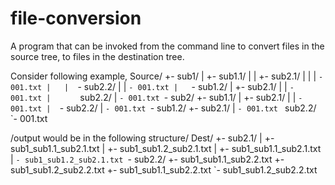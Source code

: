 # file-conversion
A program that can be invoked from the command line to convert files in the source tree, to files in the destination tree. 

Consider following example,
Source/
 +- sub1/
 |   +- sub1.1/
 |   |  +- sub2.1/
 |   |  |    `- 001.txt
 |   |  `- sub2.2/
 |   |       `- 001.txt
 |   `- sub1.2/
 |      +- sub2.1/
 |      |    `- 001.txt
 |      ` sub2.2/
 |           `- 001.txt
 `- sub2/
     +- sub1.1/
     |  +- sub2.1/
     |  |    `- 001.txt
     |  `- sub2.2/
     |       `- 001.txt
     `- sub1.2/
        +- sub2.1/
        |    `- 001.txt
        ` sub2.2/
             `- 001.txt
 
/output would be in the following structure/
Dest/
 +- sub2.1/
 |   +- sub1_sub1.1_sub2.1.txt
 |   +- sub1_sub1.2_sub2.1.txt
 |   +- sub1_sub1.1_sub2.1.txt
 |   `- sub1_sub1.2_sub2.1.txt
 `- sub2.2/
     +- sub1_sub1.1_sub2.2.txt
     +- sub1_sub1.2_sub2.2.txt
     +- sub1_sub1.1_sub2.2.txt
     `- sub1_sub1.2_sub2.2.txt
